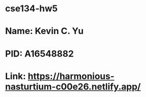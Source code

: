 # cse134-hw5
# Name: Kevin C. Yu
# PID: A16548882

# Link: https://harmonious-nasturtium-c00e26.netlify.app/